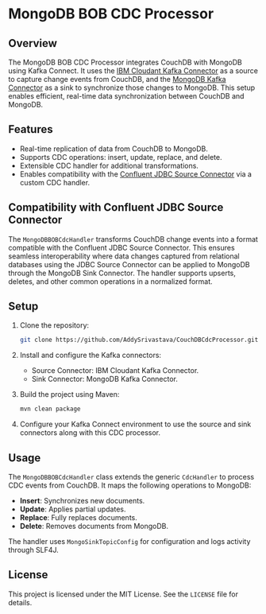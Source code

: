 # MongoDB BOB CDC Processor

## Overview
The MongoDB BOB CDC Processor integrates CouchDB with MongoDB using Kafka Connect. It uses the [IBM Cloudant Kafka Connector](https://github.com/IBM/cloudant-kafka-connector) as a source to capture change events from CouchDB, and the [MongoDB Kafka Connector](https://github.com/mongodb/mongo-kafka) as a sink to synchronize those changes to MongoDB. This setup enables efficient, real-time data synchronization between CouchDB and MongoDB.

## Features
- Real-time replication of data from CouchDB to MongoDB.
- Supports CDC operations: insert, update, replace, and delete.
- Extensible CDC handler for additional transformations.
- Enables compatibility with the [Confluent JDBC Source Connector](https://docs.confluent.io/kafka-connect-jdbc/current/index.html) via a custom CDC handler.

## Compatibility with Confluent JDBC Source Connector
The `MongoDBBOBCdcHandler` transforms CouchDB change events into a format compatible with the Confluent JDBC Source Connector. This ensures seamless interoperability where data changes captured from relational databases using the JDBC Source Connector can be applied to MongoDB through the MongoDB Sink Connector. The handler supports upserts, deletes, and other common operations in a normalized format.

## Setup

1. Clone the repository:
    ```bash
    git clone https://github.com/AddySrivastava/CouchDBCdcProcessor.git
    ```

2. Install and configure the Kafka connectors:
   - Source Connector: IBM Cloudant Kafka Connector.
   - Sink Connector: MongoDB Kafka Connector.

3. Build the project using Maven:
    ```bash
    mvn clean package
    ```

4. Configure your Kafka Connect environment to use the source and sink connectors along with this CDC processor.

## Usage
The `MongoDBBOBCdcHandler` class extends the generic `CdcHandler` to process CDC events from CouchDB. It maps the following operations to MongoDB:

- **Insert**: Synchronizes new documents.
- **Update**: Applies partial updates.
- **Replace**: Fully replaces documents.
- **Delete**: Removes documents from MongoDB.

The handler uses `MongoSinkTopicConfig` for configuration and logs activity through SLF4J.

## License
This project is licensed under the MIT License. See the `LICENSE` file for details.

